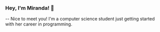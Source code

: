 ### Hey, I'm Miranda! :wave:
--
Nice to meet you! I'm a computer science student just getting started with her career in programming. 
